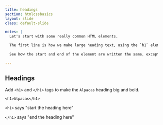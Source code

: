 ```yaml
---
title: headings
section: htmlcssbasics
layout: slide
class: default-slide

notes: |
  Let's start with some really common HTML elements.

  The first line is how we make large heading text, using the `h1` element. That's a "one" after the "h" by the way!
  
  See how the start and end of the element are written the same, except for the  extra "slash" at the end? That's a really common format in HTML.

---
```


## Headings

Add `<h1>` and `</h1>` tags to make the `Alpacas` heading big and bold.


    <h1>Alpacas</h1>

`<h1>` says "start the heading here"

`</h1>` says "end the heading here"